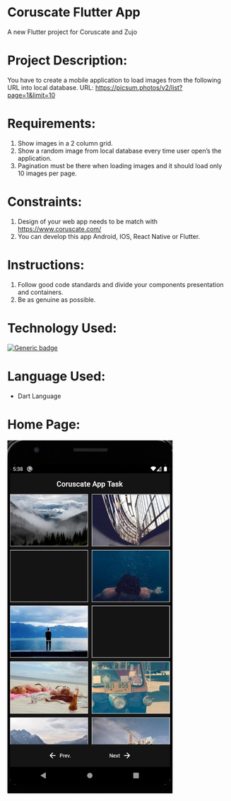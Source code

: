 # Coruscate Flutter App

A new Flutter project for Coruscate and Zujo

# Project Description:

You have to create a mobile application to load images from the following URL
into local database.
URL: https://picsum.photos/v2/list?page=1&limit=10

# Requirements:

1) Show images in a 2 column grid.
2) Show a random image from local database every time user open’s the
   application.
3) Pagination must be there when loading images and it should load only 10 images
   per page.
   
# Constraints:

1) Design of your web app needs to be match with https://www.coruscate.com/
2) You can develop this app Android, IOS, React Native or Flutter.

# Instructions:
1) Follow good code standards and divide your components presentation and
   containers.
2) Be as genuine as possible.

# Technology Used:

[![Generic badge](https://img.shields.io/badge/Android-Flutter-<COLOR>.svg)](https://shields.io/)<br>

# Language Used:

* Dart Language
# Home Page:

![Home Page](ss/home.jpeg)






